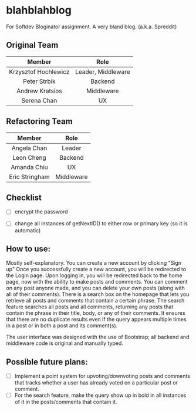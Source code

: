 # blahblahblog
For Softdev Bloginator assignment.
A very bland blog. (a.k.a. Spreddit)


## Original Team
|      **Member**      |            **Role**            |
|:--------------------:|:------------------------------:|
|Krzysztof Hochlewicz  | Leader, Middleware             |
|Peter Strbik          | Backend                        |
|Andrew Kratsios       | Middleware                     |
|Serena Chan           | UX                             |

## Refactoring Team
|      **Member**      |            **Role**            |
|:--------------------:|:------------------------------:|
|Angela Chan           | Leader                         |
|Leon Cheng            | Backend                        |
|Amanda Chiu           | UX                             |
|Eric Stringham        | Middleware                     |


## Checklist

 - [ ] encrypt the password
 - [ ] change all instances of getNextID() to either row or primary key (so it is automatic) 

 
## How to use:
 Mostly self-explanatory.
 You can create a new account by clicking "Sign up"
 Once you successfully create a new account, you will be redirected to the Login page.
 Upon logging in, you will be redirected back to the home page, now with the ability to make posts and comments.
 You can comment on any post anyone made, and you can delete your own posts (along with all of their comments).
 There is a search box on the homepage that lets you retrieve all posts and comments that contain a certain phrase.
 The search feature searches all posts and all comments, returning any posts that contain the phrase in their title, body, or any of their comments. 
 It ensures that there are no duplicate results even if the query appears multiple times in a post or in both a post and its comment(s).
 
 The user interface was designed with the use of Bootstrap; all backend and middleware code is original and manually typed.
 
## Possible future plans:
   - [ ] Implement a point system for upvoting/downvoting posts and comments that tracks whether a user has already voted on a particular post or comment.
   - [ ] For the search feature, make the query show up in bold in all instances of it in the posts/comments that contain it.
